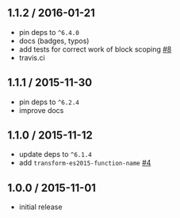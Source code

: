 ## 1.1.2 / 2016-01-21

* pin deps to `^6.4.0`
* docs (badges, typos)
* add tests for correct work of block scoping [#8](https://github.com/alekseykulikov/babel-preset-es2015-node5/issues/8)
* travis.ci

## 1.1.1 / 2015-11-30

* pin deps to `^6.2.4`
* improve docs

## 1.1.0 / 2015-11-12

* update deps to `^6.1.4`
* add `transform-es2015-function-name` [#4](https://github.com/alekseykulikov/babel-preset-es2015-node5/issues/4)

## 1.0.0 / 2015-11-01

* initial release
